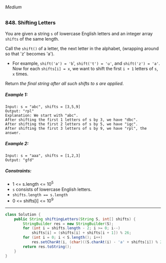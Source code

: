 ###### Medium

### 848. Shifting Letters

You are given a string `s` of lowercase English letters and an integer array `shifts` of the same length.

Call the `shift()` of a letter, the next letter in the alphabet, (wrapping around so that 'z' becomes 'a').

- For example, `shift('a') = 'b`', `shift('t') = 'u'`, and `shift('z') = 'a'`.
Now for each `shifts[i] = x`, we want to shift the first `i + 1` letters of `s`, `x` times.

Return _the final string after all such shifts to s are applied_.

 

##### Example 1:
```
Input: s = "abc", shifts = [3,5,9]
Output: "rpl"
Explanation: We start with "abc".
After shifting the first 1 letters of s by 3, we have "dbc".
After shifting the first 2 letters of s by 5, we have "igc".
After shifting the first 3 letters of s by 9, we have "rpl", the answer.
```
##### Example 2:
```
Input: s = "aaa", shifts = [1,2,3]
Output: "gfd"
``` 

##### Constraints:

- 1 <= s.length <= 10<sup>5</sup>
- `s` consists of lowercase English letters.
- `shifts.length == s.length`
- 0 <= shifts[i] <= 10<sup>9</sup>

***

```java
class Solution {
    public String shiftingLetters(String S, int[] shifts) {
        StringBuilder res = new StringBuilder(S);
        for (int i = shifts.length - 2; i >= 0; i--)
            shifts[i] = (shifts[i] + shifts[i + 1]) % 26;
        for (int i = 0; i < S.length(); i++)
            res.setCharAt(i, (char)((S.charAt(i) - 'a' + shifts[i]) % 26 + 'a'));
        return res.toString();
    }
}
```

